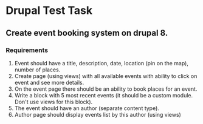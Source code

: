 # Drupal Test Task
## Create event booking system on drupal 8. 

### Requirements
1. Event should have a title, description, date, location (pin on the map), number of places. 
2. Create page (using views) with all available events with ability to click on event and see more details. 
3. On the event page there should be an ability to book places for an event. 
4. Write a block with 5 most recent events (it should be a custom module. Don't use views for this block). 
5. The event should have an author (separate content type).
6. Author page should display events list by this author (using views)


